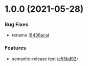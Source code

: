 # 1.0.0 (2021-05-28)


### Bug Fixes

* rename ([8436aca](https://github.com/xmy6364/storage/commit/8436aca7ae1a12508687a9e26462504a902d6197))


### Features

* semantic-release test ([c55bd92](https://github.com/xmy6364/storage/commit/c55bd92c48e8523b599a1550b624a563175dc6fa))
